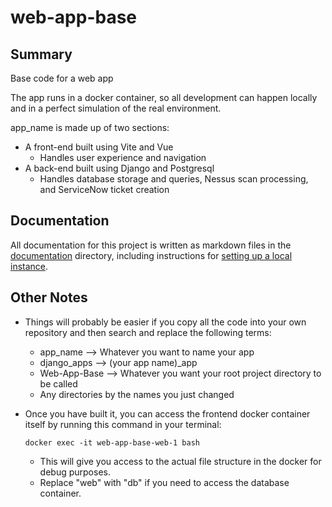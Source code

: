 # web-app-base

## Summary
Base code for a web app

The app runs in a docker container, so all development can happen locally and in a perfect simulation of the real environment.

app_name is made up of two sections:
- A front-end built using Vite and Vue
  - Handles user experience and navigation
- A back-end built using Django and Postgresql
  - Handles database storage and queries, Nessus scan processing, and ServiceNow ticket creation

## Documentation
All documentation for this project is written as markdown files in the [documentation](./documentation/) directory, including instructions for [setting up a local instance](./documentation/01-first-setup.md).

## Other Notes
- Things will probably be easier if you copy all the code into your own repository and then search and replace the following terms:
    - app_name --> Whatever you want to name your app
    - django_apps --> (your app name)_app
    - Web-App-Base --> Whatever you want your root project directory to be called
    - Any directories by the names you just changed

- Once you have built it, you can access the frontend docker container itself by running this command in your terminal:
    ```
    docker exec -it web-app-base-web-1 bash
    ```
    - This will give you access to the actual file structure in the docker for debug purposes.
    - Replace "web" with "db" if you need to access the database container.
